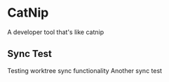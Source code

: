 # CatNip

A developer tool that's like catnip

## Sync Test
Testing worktree sync functionality
Another sync test
